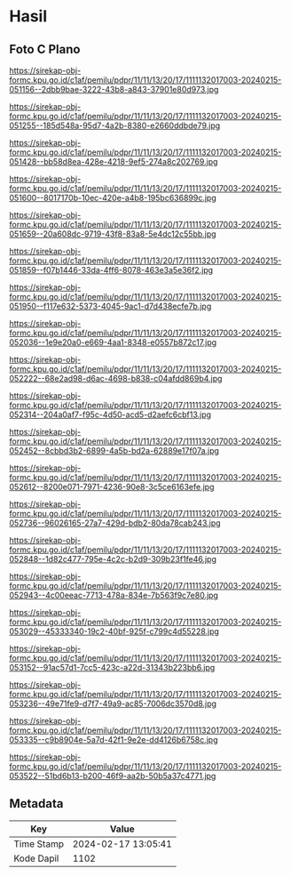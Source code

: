 # Hasil

## Foto C Plano

https://sirekap-obj-formc.kpu.go.id/c1af/pemilu/pdpr/11/11/13/20/17/1111132017003-20240215-051156--2dbb9bae-3222-43b8-a843-37901e80d973.jpg

https://sirekap-obj-formc.kpu.go.id/c1af/pemilu/pdpr/11/11/13/20/17/1111132017003-20240215-051255--185d548a-95d7-4a2b-8380-e2660ddbde79.jpg

https://sirekap-obj-formc.kpu.go.id/c1af/pemilu/pdpr/11/11/13/20/17/1111132017003-20240215-051428--bb58d8ea-428e-4218-9ef5-274a8c202769.jpg

https://sirekap-obj-formc.kpu.go.id/c1af/pemilu/pdpr/11/11/13/20/17/1111132017003-20240215-051600--8017170b-10ec-420e-a4b8-195bc636899c.jpg

https://sirekap-obj-formc.kpu.go.id/c1af/pemilu/pdpr/11/11/13/20/17/1111132017003-20240215-051659--20a608dc-9719-43f8-83a8-5e4dc12c55bb.jpg

https://sirekap-obj-formc.kpu.go.id/c1af/pemilu/pdpr/11/11/13/20/17/1111132017003-20240215-051859--f07b1446-33da-4ff6-8078-463e3a5e36f2.jpg

https://sirekap-obj-formc.kpu.go.id/c1af/pemilu/pdpr/11/11/13/20/17/1111132017003-20240215-051950--f117e632-5373-4045-9ac1-d7d438ecfe7b.jpg

https://sirekap-obj-formc.kpu.go.id/c1af/pemilu/pdpr/11/11/13/20/17/1111132017003-20240215-052036--1e9e20a0-e669-4aa1-8348-e0557b872c17.jpg

https://sirekap-obj-formc.kpu.go.id/c1af/pemilu/pdpr/11/11/13/20/17/1111132017003-20240215-052222--68e2ad98-d6ac-4698-b838-c04afdd869b4.jpg

https://sirekap-obj-formc.kpu.go.id/c1af/pemilu/pdpr/11/11/13/20/17/1111132017003-20240215-052314--204a0af7-f95c-4d50-acd5-d2aefc6cbf13.jpg

https://sirekap-obj-formc.kpu.go.id/c1af/pemilu/pdpr/11/11/13/20/17/1111132017003-20240215-052452--8cbbd3b2-6899-4a5b-bd2a-62889e17f07a.jpg

https://sirekap-obj-formc.kpu.go.id/c1af/pemilu/pdpr/11/11/13/20/17/1111132017003-20240215-052612--8200e071-7971-4236-90e8-3c5ce6163efe.jpg

https://sirekap-obj-formc.kpu.go.id/c1af/pemilu/pdpr/11/11/13/20/17/1111132017003-20240215-052736--96026165-27a7-429d-bdb2-80da78cab243.jpg

https://sirekap-obj-formc.kpu.go.id/c1af/pemilu/pdpr/11/11/13/20/17/1111132017003-20240215-052848--1d82c477-795e-4c2c-b2d9-309b23f1fe46.jpg

https://sirekap-obj-formc.kpu.go.id/c1af/pemilu/pdpr/11/11/13/20/17/1111132017003-20240215-052943--4c00eeac-7713-478a-834e-7b563f9c7e80.jpg

https://sirekap-obj-formc.kpu.go.id/c1af/pemilu/pdpr/11/11/13/20/17/1111132017003-20240215-053029--45333340-19c2-40bf-925f-c799c4d55228.jpg

https://sirekap-obj-formc.kpu.go.id/c1af/pemilu/pdpr/11/11/13/20/17/1111132017003-20240215-053152--91ac57d1-7cc5-423c-a22d-31343b223bb6.jpg

https://sirekap-obj-formc.kpu.go.id/c1af/pemilu/pdpr/11/11/13/20/17/1111132017003-20240215-053236--49e71fe9-d7f7-49a9-ac85-7006dc3570d8.jpg

https://sirekap-obj-formc.kpu.go.id/c1af/pemilu/pdpr/11/11/13/20/17/1111132017003-20240215-053335--c9b8904e-5a7d-42f1-9e2e-dd4126b6758c.jpg

https://sirekap-obj-formc.kpu.go.id/c1af/pemilu/pdpr/11/11/13/20/17/1111132017003-20240215-053522--51bd6b13-b200-46f9-aa2b-50b5a37c4771.jpg


## Metadata

| Key        | Value               |
| ---------- | ------------------- |
| Time Stamp | 2024-02-17 13:05:41 |
| Kode Dapil | 1102                |



